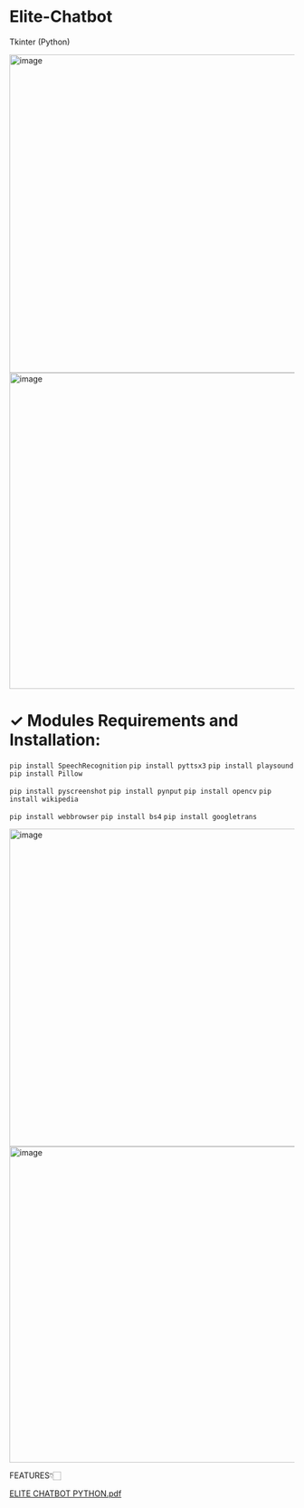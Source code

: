# Elite-Chatbot
Tkinter (Python)

<img width="562" alt="image" src="https://user-images.githubusercontent.com/72887609/148822481-9869c2b0-34f0-45ff-af59-5e586aca6ca5.png">

<img width="558" alt="image" src="https://user-images.githubusercontent.com/72887609/148824527-d07aa4d3-d2e5-43c5-a3e0-6ece54f7b889.png">

# ✓ Modules Requirements and Installation:

`pip install SpeechRecognition`  `pip install pyttsx3`  `pip install playsound`  `pip install Pillow`

`pip install pyscreenshot`  `pip install pynput`  `pip install opencv`  `pip install wikipedia`

`pip install webbrowser` `pip install bs4`   `pip install googletrans`

<img width="561" alt="image" src="https://user-images.githubusercontent.com/72887609/148822719-a89e1a4c-e5e7-473e-a1a6-5dde9ce96350.png">
<img width="558" alt="image" src="https://user-images.githubusercontent.com/72887609/148822771-0af0ddda-a2ad-462f-844b-b04cbeba064b.png">

FEATURES👇🏻

[ELITE CHATBOT PYTHON.pdf](https://github.com/Brindha-m/Elite-Chatbot/files/7841261/ELITE.CHATBOT.PYTHON.pdf)
